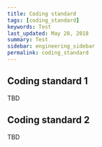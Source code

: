 ```yaml
---
title: Coding standard
tags: [coding_standard]
keywords: Test
last_updated: May 28, 2018
summary: Test
sidebar: engineering_sidebar
permalink: coding_standard
---
```

## Coding standard 1
TBD

## Coding standard 2
TBD